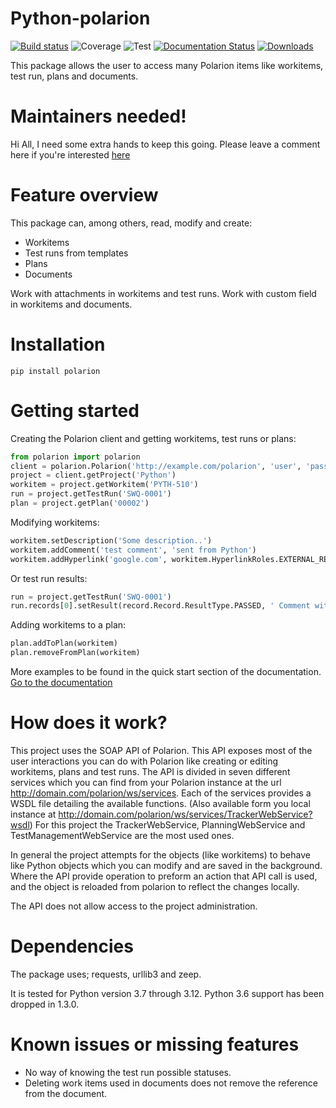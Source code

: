 # Python-polarion
[![Build status](https://dev.azure.com/jraemaekers/Python%20Polarion/_apis/build/status/Polarion-Python%20package-CI)](https://dev.azure.com/jraemaekers/Python%20Polarion/_build/latest?definitionId=5)
![Coverage](https://img.shields.io/azure-devops/coverage/jraemaekers/Python%20Polarion/5)
![Test](https://img.shields.io/azure-devops/tests/jraemaekers/Python%20Polarion/5)
[![Documentation Status](https://readthedocs.org/projects/python-polarion/badge/?version=latest)](https://python-polarion.readthedocs.io/en/latest/?badge=latest)
[![Downloads](https://pepy.tech/badge/polarion)](https://pepy.tech/project/polarion)


This package allows the user to access many Polarion items like workitems, test run, plans and documents.

# Maintainers needed!

Hi All, I need some extra hands to keep this going. Please leave a comment here if you're interested [here](https://github.com/jesper-raemaekers/python-polarion/discussions/148)

# Feature overview

This package can, among others, read, modify and create:
- Workitems
- Test runs from templates
- Plans
- Documents

Work with attachments in workitems and test runs. 
Work with custom field in workitems and documents.

# Installation

```
pip install polarion
```

# Getting started

Creating the Polarion client and getting workitems, test runs or plans:

```python
from polarion import polarion
client = polarion.Polarion('http://example.com/polarion', 'user', 'password')
project = client.getProject('Python')
workitem = project.getWorkitem('PYTH-510')
run = project.getTestRun('SWQ-0001')
plan = project.getPlan('00002')
```

Modifying workitems:

```python
workitem.setDescription('Some description..')
workitem.addComment('test comment', 'sent from Python')
workitem.addHyperlink('google.com', workitem.HyperlinkRoles.EXTERNAL_REF)
```

Or test run results:
```python
run = project.getTestRun('SWQ-0001')
run.records[0].setResult(record.Record.ResultType.PASSED, ' Comment with test result')
```

Adding workitems to a plan:
```python
plan.addToPlan(workitem)
plan.removeFromPlan(workitem)
```


More examples to be found in the quick start section of the documentation.
[Go to the documentation](https://python-polarion.readthedocs.io/)

# How does it work?

This project uses the SOAP API of Polarion. This API exposes most of the user interactions you can do with Polarion like creating or editing workitems, plans and test runs.
The API is divided in seven different services which you can find from your Polarion instance at the url http://domain.com/polarion/ws/services.
Each of the services provides a WSDL file detailing the available functions. (Also available form you local instance at http://domain.com/polarion/ws/services/TrackerWebService?wsdl)
For this project the TrackerWebService, PlanningWebService and TestManagementWebService are the most used ones.

In general the project attempts for the objects (like workitems) to behave like Python objects which you can modify and are saved in the background. 
Where the API provide operation to preform an action that API call is used, and the object is reloaded from polarion to reflect the changes locally.

The API does not allow access to the project administration.

# Dependencies 

The package uses; requests, urllib3 and zeep.

It is tested for Python version 3.7 through 3.12.
Python 3.6 support has been dropped in 1.3.0.

# Known issues or missing features
- No way of knowing the test run possible statuses.
- Deleting work items used in documents does not remove the reference from the document.

